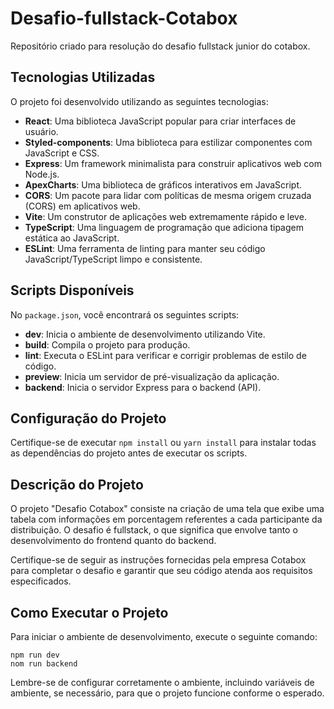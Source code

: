 # Desafio-fullstack-Cotabox
Repositório criado para resolução do desafio fullstack junior do cotabox. 

## Tecnologias Utilizadas

O projeto foi desenvolvido utilizando as seguintes tecnologias:

- **React**: Uma biblioteca JavaScript popular para criar interfaces de usuário.
- **Styled-components**: Uma biblioteca para estilizar componentes com JavaScript e CSS.
- **Express**: Um framework minimalista para construir aplicativos web com Node.js.
- **ApexCharts**: Uma biblioteca de gráficos interativos em JavaScript.
- **CORS**: Um pacote para lidar com políticas de mesma origem cruzada (CORS) em aplicativos web.
- **Vite**: Um construtor de aplicações web extremamente rápido e leve.
- **TypeScript**: Uma linguagem de programação que adiciona tipagem estática ao JavaScript.
- **ESLint**: Uma ferramenta de linting para manter seu código JavaScript/TypeScript limpo e consistente.

## Scripts Disponíveis

No `package.json`, você encontrará os seguintes scripts:

- **dev**: Inicia o ambiente de desenvolvimento utilizando Vite.
- **build**: Compila o projeto para produção.
- **lint**: Executa o ESLint para verificar e corrigir problemas de estilo de código.
- **preview**: Inicia um servidor de pré-visualização da aplicação.
- **backend**: Inicia o servidor Express para o backend (API).

## Configuração do Projeto

Certifique-se de executar `npm install` ou `yarn install` para instalar todas as dependências do projeto antes de executar os scripts.

## Descrição do Projeto

O projeto "Desafio Cotabox" consiste na criação de uma tela que exibe uma tabela com informações em porcentagem referentes a cada participante da distribuição. O desafio é fullstack, o que significa que envolve tanto o desenvolvimento do frontend quanto do backend.

Certifique-se de seguir as instruções fornecidas pela empresa Cotabox para completar o desafio e garantir que seu código atenda aos requisitos especificados.

## Como Executar o Projeto

Para iniciar o ambiente de desenvolvimento, execute o seguinte comando:

```
npm run dev
nom run backend
```

Lembre-se de configurar corretamente o ambiente, incluindo variáveis de ambiente, se necessário, para que o projeto funcione conforme o esperado.


